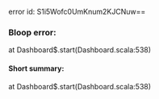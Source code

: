 error id: S1i5Wofc0UmKnum2KJCNuw==
### Bloop error:

at Dashboard$.start(Dashboard.scala:538)
#### Short summary: 

at Dashboard$.start(Dashboard.scala:538)